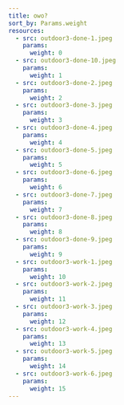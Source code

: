 ```yaml
---
title: owo?
sort_by: Params.weight
resources:
  - src: outdoor3-done-1.jpeg
    params:
      weight: 0
  - src: outdoor3-done-10.jpeg
    params:
      weight: 1
  - src: outdoor3-done-2.jpeg
    params:
      weight: 2
  - src: outdoor3-done-3.jpeg
    params:
      weight: 3
  - src: outdoor3-done-4.jpeg
    params:
      weight: 4
  - src: outdoor3-done-5.jpeg
    params:
      weight: 5
  - src: outdoor3-done-6.jpeg
    params:
      weight: 6
  - src: outdoor3-done-7.jpeg
    params:
      weight: 7
  - src: outdoor3-done-8.jpeg
    params:
      weight: 8
  - src: outdoor3-done-9.jpeg
    params:
      weight: 9
  - src: outdoor3-work-1.jpeg
    params:
      weight: 10
  - src: outdoor3-work-2.jpeg
    params:
      weight: 11
  - src: outdoor3-work-3.jpeg
    params:
      weight: 12
  - src: outdoor3-work-4.jpeg
    params:
      weight: 13
  - src: outdoor3-work-5.jpeg
    params:
      weight: 14
  - src: outdoor3-work-6.jpeg
    params:
      weight: 15
---
```

